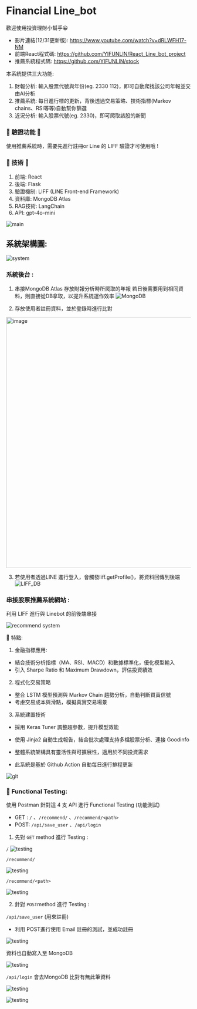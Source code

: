 # ﻿Financial Line_bot
歡迎使用投資理財小幫手😀

- 影片連結(12/31更新版): https://www.youtube.com/watch?v=dRLWFH17-NM
- 前端React程式碼: https://github.com/YIFUNLIN/React_Line_bot_project
- 推薦系統程式碼: https://github.com/YIFUNLIN/stock
  
本系統提供三大功能:
1. 財報分析: 輸入股票代號與年份(eg. 2330 112)，即可自動爬找該公司年報並交由AI分析
2. 推薦系統: 每日進行標的更新，背後透過交易策略、技術指標(Markov chains、RSI等等)自動幫你篩選
3. 近況分析: 輸入股票代號(eg. 2330)，即可爬取該股的新聞

### 🌟 驗證功能 🌟
使用推薦系統時，需要先進行註冊or Line 的 LIFF 驗證才可使用哦 !

### 🌟 技術 🌟
1. 前端: React
2. 後端: Flask
3. 驗證機制: LIFF (LINE Front-end Framework)
4. 資料庫: MongoDB Atlas
5. RAG技術: LangChain
6. API: gpt-4o-mini

![main](https://github.com/YIFUNLIN/Line_bot/blob/main/images/main.jpg)

## 系統架構圖:

![system](https://github.com/YIFUNLIN/Line_bot/blob/main/images/system_architecture.png)

### 系統後台 :
1. 串接MongoDB Atlas 存放財報分析時所爬取的年報
若日後需要用到相同資料，則直接從DB拿取，以提升系統運作效率
![MongoDB](https://github.com/YIFUNLIN/Line_bot/blob/main/images/mongodb.png)

2. 存放使用者註冊資料，並於登錄時進行比對
<img width="684" alt="image" src="https://github.com/user-attachments/assets/9389948e-b2d9-4764-a9a7-b9c25d5dede6" />

3. 若使用者透過LINE 進行登入，會觸發liff.getProfile()，將資料回傳到後端
![LIFF_DB](https://github.com/YIFUNLIN/Line_bot/blob/main/images/LIFF_DB_store.png)

### 串接股票推薦系統網站 :
利用 LIFF 進行與 Linebot 的前後端串接

![recommend system](https://github.com/YIFUNLIN/Line_bot/blob/main/images/rec_sysyem.png?raw=true)

🌟 特點:
1. 金融指標應用:
- 結合技術分析指標（MA、RSI、MACD）和數據標準化，優化模型輸入
- 引入 Sharpe Ratio 和 Maximum Drawdown，評估投資績效
2. 程式化交易策略
- 整合 LSTM 模型預測與 Markov Chain 趨勢分析，自動判斷買賣信號
- 考慮交易成本與滑點，模擬真實交易場景
3. 系統建置技術
- 採用 Keras Tuner 調整超參數，提升模型效能
- 使用 Jinja2 自動生成報告，結合批次處理支持多檔股票分析、連接 Goodinfo
- 整體系統架構具有靈活性與可擴展性，適用於不同投資需求
  
- 此系統是基於 Github Action 自動每日進行排程更新

![git](https://github.com/YIFUNLIN/Line_bot/blob/main/images/git.png)


### 🌟 Functional Testing:
使用 Postman 針對這 4 支 API 進行 Functional Testing (功能測試) 
- GET : `/` 、`/recommend/` 、`/recommend/<path>`
- POST: `/api/save_user` 、`/api/login` 

1. 先對 `GET` method 進行 Testing :

`/`
![testing](https://github.com/YIFUNLIN/Line_bot/blob/main/images/image.png)


`/recommend/`

![testing](https://github.com/YIFUNLIN/Line_bot/blob/main/images/image-1.png)

`/recommend/<path>`

![testing](https://github.com/YIFUNLIN/Line_bot/blob/main/images/image-2.png)


2. 針對 `POST`method 進行 Testing :

`/api/save_user` (用來註冊)
- 利用 POST進行使用 Email 註冊的測試，並成功註冊

![testing](https://github.com/YIFUNLIN/Line_bot/blob/main/images/image-3.png)


資料也自動寫入至 MongoDB

![testing](https://github.com/YIFUNLIN/Line_bot/blob/main/images/image-4.png)


`/api/login` 會去MongoDB 比對有無此筆資料

![testing](https://github.com/YIFUNLIN/Line_bot/blob/main/images/image-5.png)


![testing](https://github.com/YIFUNLIN/Line_bot/blob/main/images/image-6.png)
